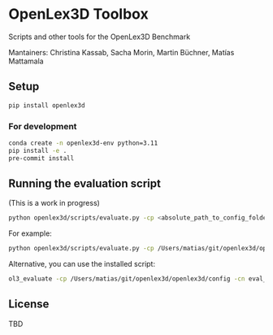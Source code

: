 # OpenLex3D Toolbox

Scripts and other tools for the OpenLex3D Benchmark

Mantainers: Christina Kassab, Sacha Morin, Martin Büchner, Matías Mattamala


## Setup

```sh
pip install openlex3d
```

### For development

```sh
conda create -n openlex3d-env python=3.11
pip install -e .
pre-commit install
```

## Running the evaluation script
(This is a work in progress)
```sh
python openlex3d/scripts/evaluate.py -cp <absolute_path_to_config_folder> -cn <config_filename>
```

For example:
```sh
python openlex3d/scripts/evaluate.py -cp /Users/matias/git/openlex3d/openlex3d/config -cn crop_config
```

Alternative, you can use the installed script:
```sh
ol3_evaluate -cp /Users/matias/git/openlex3d/openlex3d/config -cn eval_config
```

## License
TBD
